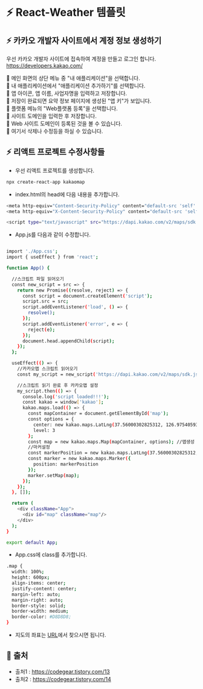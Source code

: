 # **:zap: React-Weather 템플릿**
## **:zap: 카카오 개발자 사이트에서 계정 정보 생성하기**
우선 카카오 개발자 사이트에 접속하여 계정을 만들고 로그인 합니다.
https://developers.kakao.com/

:pushpin: 메인 화면의 상단 메뉴 중 "내 애플리케이션"을 선택합니다.<br />
:pushpin: 내 애플리케이션에서 "애플리케이션 추가하기"를 선택합니다.<br />
:pushpin: 앱 아이콘, 앱 이름, 사업자명을 입력하고 저장합니다.<br />
:pushpin: 저장이 완료되면 요약 정보 페이지에 생성된 "앱 키"가 보입니다.<br />
:pushpin: 플랫폼 메뉴의 "Web플랫폼 등록"을 선택합니다.<br />
:pushpin: 사이트 도메인을 입력한 후 저장합니다.<br />
:pushpin: Web 사이트 도메인이 등록된 것을 볼 수 있습니다.<br />
:pushpin: 여기서 삭제나 수정등을 하실 수 있습니다.<br />

## **:zap: 리액트 프로젝트 수정사항들**
- 우선 리액트 프로젝트를 생성합니다.

```bash
npx create-react-app kakaomap
```

- index.html의 head에 다음 내용을 추가합니다.

```bash
<meta http-equiv="Content-Security-Policy" content="default-src 'self' 'unsafe-inline' https://dapi.kakao.com http://*.daumcdn.net; script-src 'self' 'unsafe-inline' https://dapi.kakao.com http://*.daumcdn.net; img-src 'self' 'unsafe-inline' https://dapi.kakao.com http://*.daumcdn.net;">
<meta http-equiv="X-Content-Security-Policy" content="default-src 'self' 'unsafe-inline' https://dapi.kakao.com http://*.daumcdn.net; script-src 'self' 'unsafe-inline' https://dapi.kakao.com http://*.daumcdn.net; img-src 'self' 'unsafe-inline' https://dapi.kakao.com http://*.daumcdn.net;">

<script type="text/javascript" src="https://dapi.kakao.com/v2/maps/sdk.js?autoload=false&appkey=발급받은키"></script>
```
- App.js를 다음과 같이 수정합니다.

```bash

import './App.css';
import { useEffect } from 'react';

function App() {

  //스크립트 파일 읽어오기
  const new_script = src => {
    return new Promise((resolve, reject) => {
      const script = document.createElement('script');
      script.src = src;
      script.addEventListener('load', () => {
        resolve();
      });
      script.addEventListener('error', e => {
        reject(e);
      });
      document.head.appendChild(script);
    });
  };

  useEffect(() => {
    //카카오맵 스크립트 읽어오기
    const my_script = new_script('https://dapi.kakao.com/v2/maps/sdk.js?autoload=false&appkey=발급받은키');

    //스크립트 읽기 완료 후 카카오맵 설정
    my_script.then(() => {
      console.log('script loaded!!!');
      const kakao = window['kakao'];
      kakao.maps.load(() => {
        const mapContainer = document.getElementById('map');
        const options = {
          center: new kakao.maps.LatLng(37.56000302825312, 126.97540593203321), //좌표설정
          level: 3
        };
        const map = new kakao.maps.Map(mapContainer, options); //맵생성
        //마커설정
        const markerPosition = new kakao.maps.LatLng(37.56000302825312, 126.97540593203321);
        const marker = new kakao.maps.Marker({
          position: markerPosition
        });
        marker.setMap(map);
      });
    });
  }, []);

  return (
    <div className="App">
      <div id="map" className="map"/>
    </div>
  );
}

export default App;
```

- App.css에 class를 추가합니다.

```bash
.map {
  width: 100%;
  height: 600px;
  align-items: center;
  justify-content: center;
  margin-left: auto;
  margin-right: auto;
  border-style: solid;
  border-width: medium;
  border-color: #D8D8D8;
}
```

- 지도의 좌표는 <a href="https://tablog.neocities.org/keywordposition.html">URL</a>에서 찾으시면 됩니다.

## **:paperclip: 출처**
- 출처1 : https://codegear.tistory.com/13
- 출처2 : https://codegear.tistory.com/14
